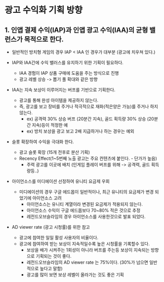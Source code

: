 # 광고 수익화 기획 방향
## 1. 인앱 결제 수익(IAP)과 인앱 광고 수익(IAA)의 균형 밸런스가 목적으로 한다. 
  - 일반적인 방치형 게임의 경우 IAP < IAA 인 경우가 대부분 (광고에 치우쳐 있다.)
  - IAP와 IAA간에 수익 밸러스를 유지하기 위한 기획이 필요하다.
    - IAA 경험이 IAP 상품 구매에 도움을 주는 방식으로 진행
    - 광고 레벨 상승 -> 뽑기 풀 확대와 같은 방향

- IAA는 지속 보상이 이루어지는 버프를 기반으로 기획한다. 
  - 광고를 통해 완성 아이템을 제공하지 않는다. 
  - 즉, 광고를 보고 장비를 주거나 적극적으로 재화(적은양은 가능)를 주거나 하지 않는다.
    - ex) 공격력 30% 상승 버프 (20분간 지속), 골드 획득량 30% 상승 (20분간 지속)등이 적정한 예
    - ex) 방치 보상을 광고 보고 2배 지급하거나 하는 경우는 예외

- 슬롯 확장하여 수익을 극대화 한다.
  - 광고 슬롯 확장 (15개 전후로 분산 기획)
  - Recency Effect(1~5번째 노출 광고는 주요 컨텐츠에 붙인다. - 단가가 높음)
    - 주력 광고를 이곳에 배치 (인게임 플레이 버프를 위해 -> 공격력, 골드 획득량등..) 


- 아이언소스를 미디에이션 선정하여 유니티 요금제 우회
  - 미디에이션의 경우 구글 에드몹이 일반적이나, 최근 유니티의 요금제가 변경 되었기에 아이언소스 고려
    - 아이언소스는 유니티 계열이라 변경된 요금제가 적용되지 않는다.
    - 아이언소스 수익이 구글 에드몹보다 70~80% 적은 것으로 추정
    - 레전드오브슬라임의 경우 아이언소스를 사용한것으로 발표 되었다.    
    
- AD viewer rate (광고 시청률)를 위한 참고
  - 광고에 참여한 일일 활성 사용자의 비율이다. 
  - 광고에 참여하여 받는 보상이 지속적일수록 높은 시청률을 기록할수 있다.
    - 보상을 배가 시켜주는 1회성이 아니라 버프를 주는등 보상이 지속되는 방향으로 기획되는 것이 좋다.
    - 레전드오브슬라임의 AD viewer rate 는 75%이다. (30%가 넘으면 일반적으로 높다고 말함)
    - 광고를 많이 보면 보상 레벨이 올라가는 것도 좋은 기획  
